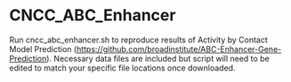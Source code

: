 # CNCC_ABC_Enhancer

Run cncc_abc_enhancer.sh to reproduce results of Activity by Contact Model Prediction (https://github.com/broadinstitute/ABC-Enhancer-Gene-Prediction).
Necessary data files are included but script will need to be edited to match your specific file locations once downloaded.
